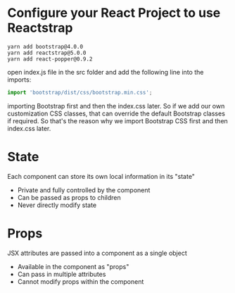 # Configure your React Project to use Reactstrap

```
yarn add bootstrap@4.0.0
yarn add reactstrap@5.0.0
yarn add react-popper@0.9.2
```

open index.js file in the src folder and add the following line into the imports:

```js
import 'bootstrap/dist/css/bootstrap.min.css';
```

importing Bootstrap first and then the index.css later.
So if we add our own customization CSS classes,
that can override the default Bootstrap classes if required.
So that's the reason why we import Bootstrap CSS first and then index.css later.

# State

Each component can store its own local information in its "state"

- Private and fully controlled by the component
- Can be passed as props to children
- Never directly modify state

# Props

JSX attributes are passed into a component as a single object

- Available in the component as "props"
- Can pass in multiple attributes
- Cannot modify props within the component
